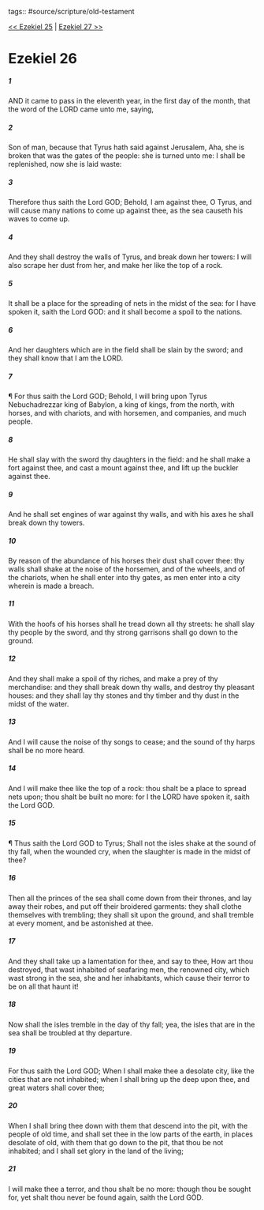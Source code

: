 tags:: #source/scripture/old-testament

[<< Ezekiel 25](old-testament/26_Ezekiel/Ezekiel_25.md) | [Ezekiel 27 >>](old-testament/26_Ezekiel/Ezekiel_27.md)

# Ezekiel 26

##### 1

AND it came to pass in the eleventh year, in the first day of the month, that the word of the LORD came unto me, saying,

##### 2

Son of man, because that Tyrus hath said against Jerusalem, Aha, she is broken that was the gates of the people: she is turned unto me: I shall be replenished, now she is laid waste:

##### 3

Therefore thus saith the Lord GOD; Behold, I am against thee, O Tyrus, and will cause many nations to come up against thee, as the sea causeth his waves to come up.

##### 4

And they shall destroy the walls of Tyrus, and break down her towers: I will also scrape her dust from her, and make her like the top of a rock.

##### 5

It shall be a place for the spreading of nets in the midst of the sea: for I have spoken it, saith the Lord GOD: and it shall become a spoil to the nations.

##### 6

And her daughters which are in the field shall be slain by the sword; and they shall know that I am the LORD.

##### 7

¶ For thus saith the Lord GOD; Behold, I will bring upon Tyrus Nebuchadrezzar king of Babylon, a king of kings, from the north, with horses, and with chariots, and with horsemen, and companies, and much people.

##### 8

He shall slay with the sword thy daughters in the field: and he shall make a fort against thee, and cast a mount against thee, and lift up the buckler against thee.

##### 9

And he shall set engines of war against thy walls, and with his axes he shall break down thy towers.

##### 10

By reason of the abundance of his horses their dust shall cover thee: thy walls shall shake at the noise of the horsemen, and of the wheels, and of the chariots, when he shall enter into thy gates, as men enter into a city wherein is made a breach.

##### 11

With the hoofs of his horses shall he tread down all thy streets: he shall slay thy people by the sword, and thy strong garrisons shall go down to the ground.

##### 12

And they shall make a spoil of thy riches, and make a prey of thy merchandise: and they shall break down thy walls, and destroy thy pleasant houses: and they shall lay thy stones and thy timber and thy dust in the midst of the water.

##### 13

And I will cause the noise of thy songs to cease; and the sound of thy harps shall be no more heard.

##### 14

And I will make thee like the top of a rock: thou shalt be a place to spread nets upon; thou shalt be built no more: for I the LORD have spoken it, saith the Lord GOD.

##### 15

¶ Thus saith the Lord GOD to Tyrus; Shall not the isles shake at the sound of thy fall, when the wounded cry, when the slaughter is made in the midst of thee?

##### 16

Then all the princes of the sea shall come down from their thrones, and lay away their robes, and put off their broidered garments: they shall clothe themselves with trembling; they shall sit upon the ground, and shall tremble at every moment, and be astonished at thee.

##### 17

And they shall take up a lamentation for thee, and say to thee, How art thou destroyed, that wast inhabited of seafaring men, the renowned city, which wast strong in the sea, she and her inhabitants, which cause their terror to be on all that haunt it!

##### 18

Now shall the isles tremble in the day of thy fall; yea, the isles that are in the sea shall be troubled at thy departure.

##### 19

For thus saith the Lord GOD; When I shall make thee a desolate city, like the cities that are not inhabited; when I shall bring up the deep upon thee, and great waters shall cover thee;

##### 20

When I shall bring thee down with them that descend into the pit, with the people of old time, and shall set thee in the low parts of the earth, in places desolate of old, with them that go down to the pit, that thou be not inhabited; and I shall set glory in the land of the living;

##### 21

I will make thee a terror, and thou shalt be no more: though thou be sought for, yet shalt thou never be found again, saith the Lord GOD.
